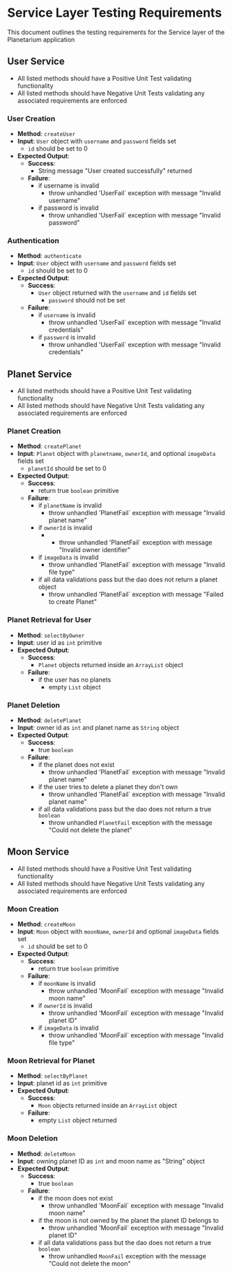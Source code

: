 # Service Layer Testing Requirements
This document outlines the testing requirements for the Service layer of the Planetarium application

## User Service
- All listed methods should have a Positive Unit Test validating functionality
- All listed methods should have Negative Unit Tests validating any associated requirements are enforced

### User Creation
- **Method**: `createUser`
- **Input**: `User` object with `username` and `password` fields set
    - `id` should be set to 0
- **Expected Output**:
    - **Success**:
        - String message "User created successfully" returned
    - **Failure**:
        - if username is invalid
            - throw unhandled 'UserFail` exception with message "Invalid username"
        - if password is invalid
            - throw unhandled 'UserFail` exception with message "Invalid password"

### Authentication
- **Method**: `authenticate`
- **Input**: `User` object with `username` and `password` fields set
    - `id` should be set to 0
- **Expected Output**:
    - **Success**:
        - `User` object returned with the `username` and `id` fields set
            - `password` should not be set
    - **Failure**:
        - if `username` is invalid
            - throw unhandled 'UserFail` exception with message "Invalid credentials"
        - if `password` is invalid
            - throw unhandled 'UserFail` exception with message "Invalid credentials"

## Planet Service
- All listed methods should have a Positive Unit Test validating functionality
- All listed methods should have Negative Unit Tests validating any associated requirements are enforced

### Planet Creation
- **Method**: `createPlanet`
- **Input**: `Planet` object with `planetname`, `ownerId`, and optional `imageData` fields set
    - `planetId` should be set to 0
- **Expected Output**:
    - **Success**:
        - return true `boolean` primitive
    - **Failure**:
        - if `planetName` is invalid
            - throw unhandled 'PlanetFail` exception with message "Invalid planet name"
        - if `ownerId` is invalid
            - - throw unhandled 'PlanetFail` exception with message "Invalid owner identifier"
        - if `imageData` is invalid
            - throw unhandled 'PlanetFail` exception with message "Invalid file type"
        - if all data validations pass but the dao does not return a planet object
            - throw unhandled 'PlanetFail` exception with message "Failed to create Planet"

### Planet Retrieval for User
- **Method**: `selectByOwner`
- **Input**: user id as `int` primitive
- **Expected Output**:
    - **Success**:
        - `Planet` objects returned inside an `ArrayList` object
    - **Failure**:
        - if the user has no planets
            - empty `List` object

### Planet Deletion
- **Method**: `deletePlanet`
- **Input**: owner id as `int` and planet name as `String` object
- **Expected Output**:
    - **Success**:
        - true `boolean`
    - **Failure**:
        - if the planet does not exist
            - throw unhandled 'PlanetFail` exception with message "Invalid planet name"
        - if the user tries to delete a planet they don't own
            - throw unhandled 'PlanetFail` exception with message "Invalid planet name"
        - if all data validations pass but the dao does not return a true `boolean `
            - throw unhandled `PlanetFail` exception with the message "Could not delete the planet"

## Moon Service
- All listed methods should have a Positive Unit Test validating functionality
- All listed methods should have Negative Unit Tests validating any associated requirements are enforced

### Moon Creation
- **Method**: `createMoon`
- **Input**: `Moon` object with `moonName`, `ownerId` and optional `imageData` fields set
    - `id` should be set to 0
- **Expected Output**:
    - **Success**:
        - return true `boolean` primitive
    - **Failure**:
        - if `moonName` is invalid
            - throw unhandled 'MoonFail` exception with message "Invalid moon name"
        - if `ownerId` is invalid
            - throw unhandled 'MoonFail` exception with message "Invalid planet ID"
        - if `imageData` is invalid
            - throw unhandled 'MoonFail` exception with message "Invalid file type"

### Moon Retrieval for Planet
- **Method**: `selectByPlanet`
- **Input**: planet id as `int` primitive
- **Expected Output**:
    - **Success**:
        - `Moon` objects returned inside an `ArrayList` object
    - **Failure**:
        - empty `List` object returned

### Moon Deletion
- **Method**: `deleteMoon`
- **Input**: owning planet ID as `int` and moon name as "String" object
- **Expected Output**:
    - **Success**:
        - true `boolean`
    - **Failure**:
        - if the moon does not exist
            - throw unhandled 'MoonFail` exception with message "Invalid moon name"
        - if the moon is not owned by the planet the planet ID belongs to
            - throw unhandled 'MoonFail` exception with message "Invalid planet ID"
        - if all data validations pass but the dao does not return a true `boolean `
            - throw unhandled `MoonFail` exception with the message "Could not delete the moon"
